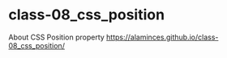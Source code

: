 # class-08_css_position
About CSS Position property
https://alaminces.github.io/class-08_css_position/
